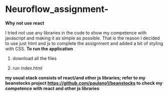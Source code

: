 # Neuroflow_assignment-
**Why not use react**

I tried not use any libraries in the code to show my competence with javascript and making it as simple as possible. 
That is the reason I decided to use just html and js to complete the assignment and added a bit of styling with CSS.
**To run the application**
1. download all the files
 
2. run index.html

**my usual stack consists of react/and other js libraries; refer to my beanstocks project https://github.com/paulano1/beanstocks to check my competence with react and other js libraries**
